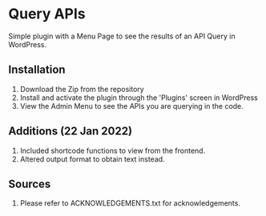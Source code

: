 # Query APIs
Simple plugin with a Menu Page to see the results of an API Query in WordPress.

## Installation

1. Download the Zip from the repository
1. Install and activate the plugin through the 'Plugins' screen in WordPress
1. View the Admin Menu to see the APIs you are querying in the code.

## Additions (22 Jan 2022)

1. Included shortcode functions to view from the frontend.
1. Altered output format to obtain text instead. 

## Sources

1. Please refer to ACKNOWLEDGEMENTS.txt for acknowledgements. 
